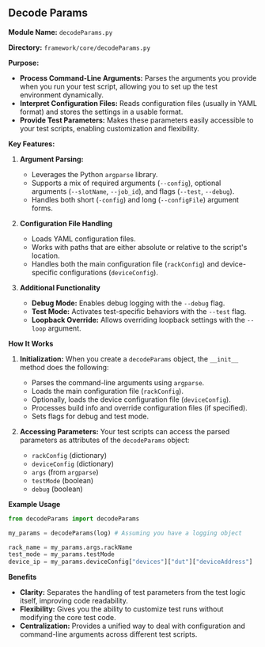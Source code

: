 ## Decode Params

**Module Name:** `decodeParams.py`

**Directory:** `framework/core/decodeParams.py`

**Purpose:**

* **Process Command-Line Arguments:**  Parses the arguments you provide when you run your test script, allowing you to set up the test environment dynamically.
* **Interpret Configuration Files:** Reads configuration files (usually in YAML format) and stores the settings in a usable format. 
* **Provide Test Parameters:** Makes these parameters easily accessible to your test scripts, enabling customization and flexibility.

**Key Features:**

1. **Argument Parsing:**

   * Leverages the Python `argparse` library.
   * Supports a mix of required arguments (`--config`), optional arguments (`--slotName`, `--job_id`), and flags (`--test`, `--debug`).
   * Handles both short (`-config`) and long (`--configFile`) argument forms.

2. **Configuration File Handling**

   * Loads YAML configuration files.
   * Works with paths that are either absolute or relative to the script's location.
   * Handles both the main configuration file (`rackConfig`) and device-specific configurations (`deviceConfig`).

3. **Additional Functionality**

   * **Debug Mode:** Enables debug logging with the `--debug` flag.
   * **Test Mode:** Activates test-specific behaviors with the `--test` flag.
   * **Loopback Override:**   Allows overriding loopback settings with the `--loop` argument.

**How It Works**

1. **Initialization:** When you create a `decodeParams` object, the `__init__` method does the following:
   * Parses the command-line arguments using  `argparse`.
   * Loads the main configuration file (`rackConfig`).
   * Optionally, loads the device configuration file (`deviceConfig`).
   * Processes build info and override configuration files (if specified).
   * Sets flags for debug and test mode.

2. **Accessing Parameters:** Your test scripts can access the parsed parameters as attributes of the `decodeParams` object:
   * `rackConfig` (dictionary)
   * `deviceConfig` (dictionary)
   * `args` (from `argparse`)
   * `testMode` (boolean)
   * `debug` (boolean)

**Example Usage**

```python
from decodeParams import decodeParams

my_params = decodeParams(log) # Assuming you have a logging object

rack_name = my_params.args.rackName 
test_mode = my_params.testMode
device_ip = my_params.deviceConfig["devices"]["dut"]["deviceAddress"] 
```

**Benefits**

* **Clarity:** Separates the handling of test parameters from the test logic itself, improving code readability.
* **Flexibility:** Gives you the ability to customize test runs without modifying the core test code.
* **Centralization:** Provides a unified way to deal with configuration and command-line arguments across different test scripts. 

